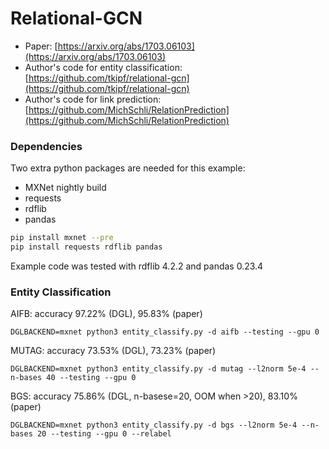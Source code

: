 # Relational-GCN

* Paper: [https://arxiv.org/abs/1703.06103](https://arxiv.org/abs/1703.06103)
* Author's code for entity classification: [https://github.com/tkipf/relational-gcn](https://github.com/tkipf/relational-gcn)
* Author's code for link prediction: [https://github.com/MichSchli/RelationPrediction](https://github.com/MichSchli/RelationPrediction)

### Dependencies
Two extra python packages are needed for this example: 

- MXNet nightly build
- requests
- rdflib
- pandas

```bash
pip install mxnet --pre
pip install requests rdflib pandas
```

Example code was tested with rdflib 4.2.2 and pandas 0.23.4

### Entity Classification
AIFB: accuracy 97.22% (DGL), 95.83% (paper)
```
DGLBACKEND=mxnet python3 entity_classify.py -d aifb --testing --gpu 0
```

MUTAG: accuracy 73.53% (DGL), 73.23% (paper)
```
DGLBACKEND=mxnet python3 entity_classify.py -d mutag --l2norm 5e-4 --n-bases 40 --testing --gpu 0
```

BGS: accuracy 75.86% (DGL, n-basese=20, OOM when >20), 83.10% (paper)
```
DGLBACKEND=mxnet python3 entity_classify.py -d bgs --l2norm 5e-4 --n-bases 20 --testing --gpu 0 --relabel
```
